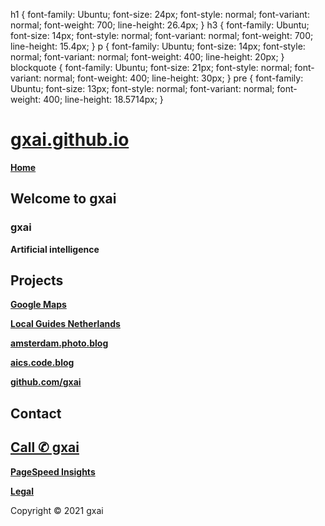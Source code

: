 <link rel="stylesheet" type="text/css" href="//fonts.googleapis.com/css?family=Ubuntu" />

h1 { font-family: Ubuntu; font-size: 24px; font-style: normal; font-variant: normal; font-weight: 700; line-height: 26.4px; } h3 { font-family: Ubuntu; font-size: 14px; font-style: normal; font-variant: normal; font-weight: 700; line-height: 15.4px; } p { font-family: Ubuntu; font-size: 14px; font-style: normal; font-variant: normal; font-weight: 400; line-height: 20px; } blockquote { font-family: Ubuntu; font-size: 21px; font-style: normal; font-variant: normal; font-weight: 400; line-height: 30px; } pre { font-family: Ubuntu; font-size: 13px; font-style: normal; font-variant: normal; font-weight: 400; line-height: 18.5714px; }

# **[gxai.github.io](https://gxai.github.io)**
**[Home](https://gxai.github.io)**
## **Welcome to gxai**
### **gxai**
**Artificial intelligence**

## **Projects**
**[Google Maps](https://maps.app.goo.gl/Lnubtwco1j3RKj568)**

**[Local Guides Netherlands](https://m.facebook.com/Local-Guides-Netherlands-110067524667431#)**

**[amsterdam.photo.blog](https://amsterdam.photo.blog)**

**[aics.code.blog](https://aics.code.blog)**

**[github.com/gxai](https://github.com/gxai)**
## **Contact**
## **[Call ✆ gxai](tel:31684684375)**
**[PageSpeed Insights](https://developers.google.com/speed/pagespeed/insights/?url=https%3A%2F%2Fgxai.github.io%2F&tab=desktop)**

**[Legal](https://gxai.github.io/legal)**

Copyright © 2021 gxai
